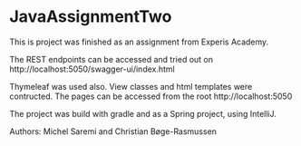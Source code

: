# JavaAssignmentTwo

This is project was finished as an assignment from Experis Academy.

The REST endpoints can be accessed and tried out on http://localhost:5050/swagger-ui/index.html

Thymeleaf was used also. View classes and html templates were contructed.
The pages can be accessed from the root  http://localhost:5050


The project was build with gradle and as a Spring project, using IntelliJ.


Authors:
Michel Saremi and Christian Bøge-Rasmussen 
